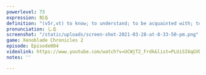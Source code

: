 ```yaml
---
powerlevel: 73
expression: 知る
definition: "(v5r,vt) to know; to understand; to be acquainted with; to feel; (P)"
pronunciation: しる
screenshot: "/static/uploads/screen-shot-2021-03-28-at-8-33-50-pm.png"
game: Xenoblade Chronicles 2
episode: Episode004
videolink: https://www.youtube.com/watch?v=UCWjT2_Frdk&list=PLUiSI6qGVDKsXmMW0GnjV--kUTLhsKN-K&index=5
notes: ''

---
```

